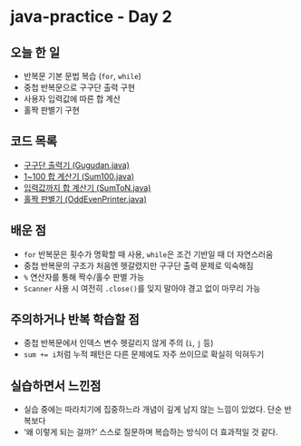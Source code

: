 # java-practice - Day 2

## 오늘 한 일
- 반복문 기본 문법 복습 (`for`, `while`)
- 중첩 반복문으로 구구단 출력 구현
- 사용자 입력값에 따른 합 계산
- 홀짝 판별기 구현

## 코드 목록
- [구구단 출력기 (Gugudan.java)](./Gugudan.java)
- [1~100 합 계산기 (Sum100.java)](./Sum100.java)
- [입력값까지 합 계산기 (SumToN.java)](./SumToN.java)
- [홀짝 판별기 (OddEvenPrinter.java)](./OddEvenPrinter.java)

## 배운 점
- `for` 반복문은 횟수가 명확할 때 사용, `while`은 조건 기반일 때 더 자연스러움
- 중첩 반복문의 구조가 처음엔 헷갈렸지만 구구단 출력 문제로 익숙해짐
- `%` 연산자를 통해 짝수/홀수 판별 가능
- `Scanner` 사용 시 여전히 `.close()`를 잊지 말아야 경고 없이 마무리 가능

## 주의하거나 반복 학습할 점
- 중첩 반복문에서 인덱스 변수 헷갈리지 않게 주의 (`i`, `j` 등)
- `sum += i`처럼 누적 패턴은 다른 문제에도 자주 쓰이므로 확실히 익혀두기

## 실습하면서 느낀점
- 실습 중에는 따라치기에 집중하느라 개념이 깊게 남지 않는 느낌이 있었다. 단순 반복보다
- ‘왜 이렇게 되는 걸까?’ 스스로 질문하며 복습하는 방식이 더 효과적일 것 같다.
